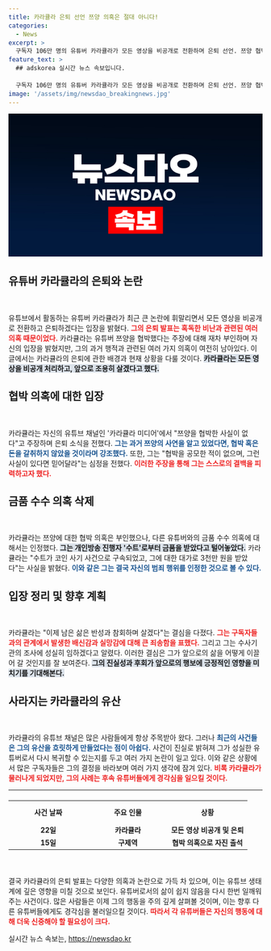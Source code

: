 ```yaml
---
title: 카라큘라 은퇴 선언 쯔양 의혹은 절대 아니다!
categories:
  - News
excerpt: >
  구독자 106만 명의 유튜버 카라큘라가 모든 영상을 비공개로 전환하며 은퇴 선언. 쯔양 협박 의혹은 부인하지만, 금품 수수 사실을 인정했다. 그의 마지막 인사에 담긴 진실은 과연 무엇일까? 클릭해 자세히 알아보세요!
feature_text: >
  ## adskorea 실시간 뉴스 속보입니다.

  구독자 106만 명의 유튜버 카라큘라가 모든 영상을 비공개로 전환하며 은퇴 선언. 쯔양 협박 의혹은 부인하지만, 금품 수수 사실을 인정했다. 그의 마지막 인사에 담긴 진실은 과연 무엇일까? 클릭해 자세히 알아보세요!
image: '/assets/img/newsdao_breakingnews.jpg'
---
```


<p><img src="/assets/img/newsdao_breakingnews.jpg" alt="adskorea 속보" /></p>

<h2 data-ke-size="size26">유튜버 카라큘라의 은퇴와 논란</h2>

<p data-ke-size="size16">&nbsp;</p>

<p>유튜브에서 활동하는 유튜버 카라큘라가 최근 큰 논란에 휘말리면서 모든 영상을 비공개로 전환하고 은퇴하겠다는 입장을 밝혔다. <b><span style="color: #ee2323;">그의 은퇴 발표는 혹독한 비난과 관련된 여러 의혹 때문이었다.</span></b> 카라큘라는 유튜버 쯔양을 협박했다는 주장에 대해 재차 부인하며 자신의 입장을 밝혔지만, 그의 과거 행적과 관련된 여러 가지 의혹이 여전히 남아있다. 이 글에서는 카라큘라의 은퇴에 관한 배경과 현재 상황을 다룰 것이다. <b><span style="background-color: #21538527;">카라큘라는 모든 영상을 비공개 처리하고, 앞으로 조용히 살겠다고 했다.</span></b></p>

<h2 data-ke-size="size26">협박 의혹에 대한 입장</h2>

<p data-ke-size="size16">&nbsp;</p>

<p>카라큘라는 자신의 유튜브 채널인 '카라큘라 미디어'에서 "쯔양을 협박한 사실이 없다"고 주장하며 은퇴 소식을 전했다. <b><span style="color: #1a5490;">그는 과거 쯔양의 사연을 알고 있었다면, 협박 혹은 돈을 갈취하지 않았을 것이라며 강조했다.</span></b> 또한, 그는 "협박을 공모한 적이 없으며, 그런 사실이 있다면 믿어달라"는 심정을 전했다. <b><span style="color: #ee2323;">이러한 주장을 통해 그는 스스로의 결백을 피력하고자 했다.</span></b> </p>

<h2 data-ke-size="size26">금품 수수 의혹 삭제</h2>

<p data-ke-size="size16">&nbsp;</p>

<p>카라큘라는 쯔양에 대한 협박 의혹은 부인했으나, 다른 유튜버와의 금품 수수 의혹에 대해서는 인정했다. <b><span style="background-color: #21538527;">그는 개인방송 진행자 '수트'로부터 금품을 받았다고 털어놓았다.</span></b> 카라큘라는 "수트가 코인 사기 사건으로 구속되었고, 그에 대한 대가로 3천만 원을 받았다"는 사실을 밝혔다. <b><span style="color: #1a5490;">이와 같은 그는 결국 자신의 범죄 행위를 인정한 것으로 볼 수 있다.</span></b></p>

<h2 data-ke-size="size26">입장 정리 및 향후 계획</h2>

<p data-ke-size="size16">&nbsp;</p>

<p>카라큘라는 "이제 남은 삶은 반성과 참회하며 살겠다"는 결심을 다졌다. <b><span style="color: #ee2323;">그는 구독자들과의 관계에서 발생한 배신감과 실망감에 대해 큰 죄송함을 표했다.</span></b> 그리고 그는 수사기관의 조사에 성실히 임하겠다고 알렸다. 이러한 결심은 그가 앞으로의 삶을 어떻게 이끌어 갈 것인지를 잘 보여준다. <b><span style="background-color: #21538527;">그의 진실성과 후회가 앞으로의 행보에 긍정적인 영향을 미치기를 기대해본다.</span></b></p>

<h2 data-ke-size="size26">사라지는 카라큘라의 유산</h2>

<p data-ke-size="size16">&nbsp;</p>

<p>카라큘라의 유튜브 채널은 많은 사람들에게 항상 주목받아 왔다. 그러나 <b><span style="color: #1a5490;">최근의 사건들은 그의 유산을 흐릿하게 만들었다는 점이 아쉽다.</span></b> 사건이 진실로 밝혀져 그가 성실한 유튜버로서 다시 복귀할 수 있는지를 두고 여러 가지 논란이 일고 있다. 이와 같은 상황에서 많은 구독자들은 그의 결정을 바라보며 여러 가지 생각에 잠겨 있다. <b><span style="color: #ee2323;">비록 카라큘라가 물러나게 되었지만, 그의 사례는 후속 유튜버들에게 경각심을 일으킬 것이다.</span></b></p>

<hr>

<table style="width: 100%; border-collapse: collapse; margin: 20px 0;">
    <tr>
        <td style="width: 33.33%; text-align: center; height: 40px;"><b>사건 날짜</b></td>
        <td style="width: 33.33%; text-align: center; height: 40px;"><b>주요 인물</b></td>
        <td style="width: 33.33%; text-align: center; height: 40px;"><b>상황</b></td>
    </tr>
    <tr>
        <td style="text-align: center; height: 17px;"><b>22일</b></td>
        <td style="text-align: center; height: 17px;"><b>카라큘라</b></td>
        <td style="text-align: center; height: 17px;"><b>모든 영상 비공개 및 은퇴</b></td>
    </tr>
    <tr>
        <td style="text-align: center; height: 17px;"><b>15일</b></td>
        <td style="text-align: center; height: 17px;"><b>구제역</b></td>
        <td style="text-align: center; height: 17px;"><b>협박 의혹으로 자진 출석</b></td>
    </tr>
</table>

<p data-ke-size="size16">&nbsp;</p>

<p>결국 카라큘라의 은퇴 발표는 다양한 의혹과 논란으로 가득 차 있으며, 이는 유튜브 생태계에 깊은 영향을 미칠 것으로 보인다. 유튜버로서의 삶이 쉽지 않음을 다시 한번 일깨워주는 사건이다. 많은 사람들은 이제 그의 행동을 주의 깊게 살펴볼 것이며, 이는 향후 다른 유튜버들에게도 경각심을 불러일으킬 것이다. <b><span style="color: #ee2323;">따라서 각 유튜버들은 자신의 행동에 대해 더욱 신중해야 할 필요성이 크다.</span></b></p>
실시간 뉴스 속보는, <a href="https://newsdao.kr" rel="dofollow">https://newsdao.kr</a>


